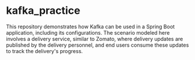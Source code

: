 # kafka_practice
This repository demonstrates how Kafka can be used in a Spring Boot application, including its configurations. The scenario modeled here involves a delivery service, similar to Zomato, where delivery updates are published by the delivery personnel, and end users consume these updates to track the delivery's progress. 
